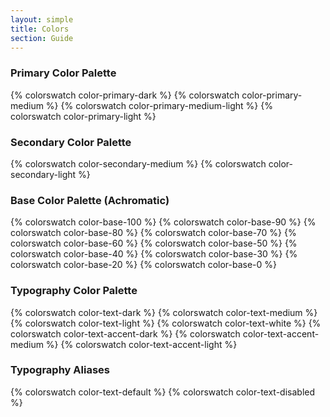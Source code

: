 ```yaml
---
layout: simple
title: Colors
section: Guide
---
```


### Primary Color Palette
{% colorswatch color-primary-dark %}
{% colorswatch color-primary-medium %}
{% colorswatch color-primary-medium-light %}
{% colorswatch color-primary-light %}

### Secondary Color Palette
{% colorswatch color-secondary-medium %}
{% colorswatch color-secondary-light %}

### Base Color Palette (Achromatic)
{% colorswatch color-base-100 %}
{% colorswatch color-base-90 %}
{% colorswatch color-base-80 %}
{% colorswatch color-base-70 %}
{% colorswatch color-base-60 %}
{% colorswatch color-base-50 %}
{% colorswatch color-base-40 %}
{% colorswatch color-base-30 %}
{% colorswatch color-base-20 %}
{% colorswatch color-base-0 %}

### Typography Color Palette
{% colorswatch color-text-dark %}
{% colorswatch color-text-medium %}
{% colorswatch color-text-light %}
{% colorswatch color-text-white %}
{% colorswatch color-text-accent-dark %}
{% colorswatch color-text-accent-medium %}
{% colorswatch color-text-accent-light %}

### Typography Aliases
{% colorswatch color-text-default %}
{% colorswatch color-text-disabled %}
